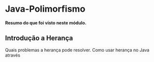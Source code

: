 # Java-Polimorfismo

<h4>Resumo do que foi visto neste módulo.</h4>

<h2>Introdução a Herança </h2>

Quais problemas a herança pode resolver.
Como usar herança no Java através
